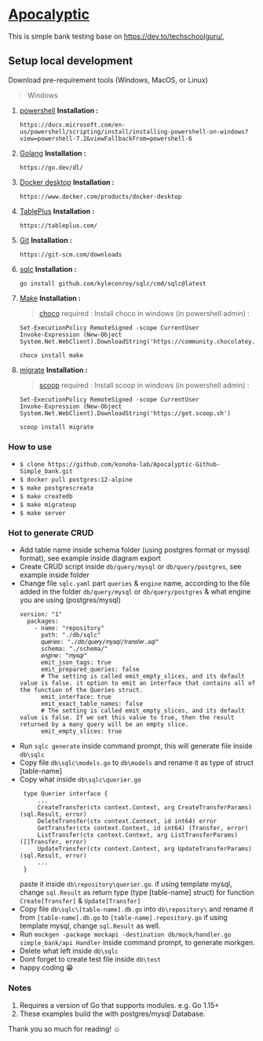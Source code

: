 # [Apocalyptic](#apocalyptic)

This is simple bank testing base on https://dev.to/techschoolguru/, 

## Setup local development
Download pre-requirement tools (Windows, MacOS, or Linux)

> Windows

1. [powershell](https://docs.microsoft.com/en-us/powershell/scripting/install/installing-powershell-on-windows?view=powershell-7.2&viewFallbackFrom=powershell-6)
    **Installation :**

    ```
    https://docs.microsoft.com/en-us/powershell/scripting/install/installing-powershell-on-windows?view=powershell-7.2&viewFallbackFrom=powershell-6
    ```

2. [Golang](https://go.dev/dl/)
**Installation :**

    ```
    https://go.dev/dl/
    ```

3. [Docker desktop](https://www.docker.com/products/docker-desktop)
**Installation :**

    ```
    https://www.docker.com/products/docker-desktop
    ```

4. [TablePlus](https://tableplus.com/)
**Installation :**

    ```
    https://tableplus.com/
    ```

5. [Git](https://git-scm.com/downloads)
**Installation :**

    ```
    https://git-scm.com/downloads
    ```

6. [sqlc](https://sqlc.dev/)
**Installation :**

    ```
    go install github.com/kyleconroy/sqlc/cmd/sqlc@latest
    ```


7. [Make](http://gnuwin32.sourceforge.net/packages/make.htm)
**Installation :**
    > [choco](https://chocolatey.org/install) required :
        Install choco in windows (in powershell admin) :

   ```
   Set-ExecutionPolicy RemoteSigned -scope CurrentUser
   Invoke-Expression (New-Object System.Net.WebClient).DownloadString('https://community.chocolatey.org/install.ps1')
   ```

    ```
    choco install make
    ```

7. [migrate](https://github.com/golang-migrate/migrate/tree/master/cmd/migrate#installation)
**Installation :**
    > [scoop](https://scoop.sh/) required :
        Install scoop in windows (in powershell admin) :
     
    ```
    Set-ExecutionPolicy RemoteSigned -scope CurrentUser
    Invoke-Expression (New-Object System.Net.WebClient).DownloadString('https://get.scoop.sh')
    ```

    ```
    scoop install migrate
    ```

### How to use
- ```$ clone https://github.com/konoha-lab/Apocalyptic-Github-Simple_bank.git```
- ```$ docker pull postgres:12-alpine```
- ```$ make postgrescreate```
- ```$ make createdb```
- ```$ make migrateup```
- ```$ make server```

### Hot to generate CRUD
- Add table name inside schema folder (using postgres format or myssql format), see example inside diagram export
- Create CRUD script inside ```db/query/mysql``` or ```db/query/postgres```, see example inside folder
- Change file ```sqlc.yaml``` part ```queries``` & ```engine``` name, according to the file added in the folder ```db/query/mysql``` or ```db/query/postgres``` & what engine you are using (postgres/mysql)
  ```
  version: "1"
    packages: 
      - name: "repository"
    	path: "./db/sqlc"
    	𝑞𝑢𝑒𝑟𝑖𝑒𝑠: "./𝑑𝑏/𝑞𝑢𝑒𝑟𝑦/𝑚𝑦𝑠𝑞𝑙/𝑡𝑟𝑎𝑛𝑠𝑓𝑒𝑟.𝑠𝑞𝑙"
    	schema: "./schema/"
    	𝑒𝑛𝑔𝑖𝑛𝑒: "𝑚𝑦𝑠𝑞𝑙"
    	emit_json_tags: true
    	emit_prepared_queries: false
    	# The setting is called emit_empty_slices, and its default value is false. it option to emit an interface that contains all of the function of the Queries struct.
    	emit_interface: true
    	emit_exact_table_names: false
    	# The setting is called emit_empty_slices, and its default value is false. If we set this value to true, then the result returned by a many query will be an empty slice.
    	emit_empty_slices: true
  ```
- Run ```sqlc generate``` inside command prompt, this will generate file inside ```db\sqlc```
- Copy file ```db\sqlc\models.go``` to ```db\models``` and rename it as type of struct [table-name]
- Copy what inside ```db\sqlc\querier.go```
   ```
    type Querier interface {
        ...
	    CreateTransfer(ctx context.Context, arg CreateTransferParams) (sql.Result, error)
	    DeleteTransfer(ctx context.Context, id int64) error
	    GetTransfer(ctx context.Context, id int64) (Transfer, error)
	    ListTransfer(ctx context.Context, arg ListTransferParams) ([]Transfer, error)
	    UpdateTransfer(ctx context.Context, arg UpdateTransferParams) (sql.Result, error)
        ...
    }
   ```
   paste it inside ```db\repository\querier.go```.
   if using template mysql, change  ```sql.Result``` as return type (type [table-name] struct) for function ```Create[Transfer]``` & ```Update[Transfer]```
- Copy file ```db\sqlc\[table-name].db.go``` into ```db\repository\``` and rename it from ```[table-name].db.go``` to ```[table-name].repository.go```
  if using template mysql, change  ```sql.Result``` as well.
- Run ```mockgen -package mockapi -destination db/mock/handler.go simple_bank/api Handler``` inside command prompt, to generate morkgen.
- Delete what left inside ```db\sqlc```
- Dont forget to create test file inside ```db\test```
- happy coding :grin:

### Notes
1.  Requires a version of Go that supports modules. e.g. Go 1.15+
2.  These examples build the with postgres/mysql Database. 

Thank you so much for reading! ☺
